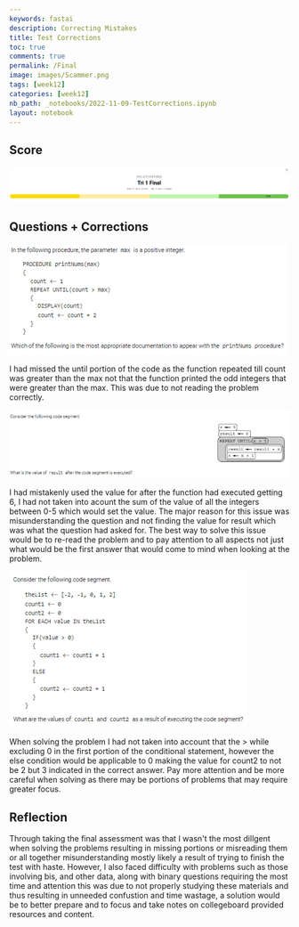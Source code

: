 ```yaml
---
keywords: fastai
description: Correcting Mistakes
title: Test Corrections
toc: true
comments: true
permalink: /Final
image: images/Scammer.png
tags: [week12]
categories: [week12]
nb_path: _notebooks/2022-11-09-TestCorrections.ipynb
layout: notebook
---
```


<!--
#################################################
### THIS FILE WAS AUTOGENERATED! DO NOT EDIT! ###
#################################################
# file to edit: _notebooks/2022-11-09-TestCorrections.ipynb
-->

<div class="container" id="notebook-container">
        
<div class="cell border-box-sizing text_cell rendered"><div class="inner_cell">
<div class="text_cell_render border-box-sizing rendered_html">
<h2 id="Score">Score<a class="anchor-link" href="#Score"> </a></h2>
</div>
</div>
</div>
<div class="cell border-box-sizing text_cell rendered"><div class="inner_cell">
<div class="text_cell_render border-box-sizing rendered_html">
<p><img src="https://github.com/Tirth-Thakkar/APCSP-Blog/blob/master/images/Final-Score.png?raw=true" alt="Final Score"></p>

</div>
</div>
</div>
<div class="cell border-box-sizing text_cell rendered"><div class="inner_cell">
<div class="text_cell_render border-box-sizing rendered_html">
<h2 id="Questions-+-Corrections">Questions + Corrections<a class="anchor-link" href="#Questions-+-Corrections"> </a></h2>
</div>
</div>
</div>
<div class="cell border-box-sizing text_cell rendered"><div class="inner_cell">
<div class="text_cell_render border-box-sizing rendered_html">
<p><img src="https://github.com/Tirth-Thakkar/APCSP-Blog/blob/master/images/Question1.png?raw=true" alt="Question 1"></p>

</div>
</div>
</div>
<div class="cell border-box-sizing text_cell rendered"><div class="inner_cell">
<div class="text_cell_render border-box-sizing rendered_html">
<p>I had missed the until portion of the code as the function repeated till count was greater than the max not that the function printed the odd integers that were greater than the max. This was due to not reading the problem correctly.</p>

</div>
</div>
</div>
<div class="cell border-box-sizing text_cell rendered"><div class="inner_cell">
<div class="text_cell_render border-box-sizing rendered_html">
<p><img src="https://github.com/Tirth-Thakkar/APCSP-Blog/blob/master/images/Question2.png?raw=true" alt="Question 2"></p>

</div>
</div>
</div>
<div class="cell border-box-sizing text_cell rendered"><div class="inner_cell">
<div class="text_cell_render border-box-sizing rendered_html">
<p>I had mistakenly used the value for after the function had executed getting 6, I had not taken into acount the sum of the value of all the integers between 0-5 which would set the value. The major reason for this issue was misunderstanding the question and not finding the value for result which was what the question had asked for. The best way to solve this issue would be to re-read the problem and to pay attention to all aspects not just what would be the first answer that would come to mind when looking at the problem.</p>

</div>
</div>
</div>
<div class="cell border-box-sizing text_cell rendered"><div class="inner_cell">
<div class="text_cell_render border-box-sizing rendered_html">
<p><img src="https://github.com/Tirth-Thakkar/APCSP-Blog/blob/master/images/Question3.png?raw=true" alt="Question 3"></p>

</div>
</div>
</div>
<div class="cell border-box-sizing text_cell rendered"><div class="inner_cell">
<div class="text_cell_render border-box-sizing rendered_html">
<p>When solving the problem I had not taken into account that the &gt; while excluding 0 in the first portion of the conditional statement, however the else condition would be applicable to 0 making the value for count2 to not be 2 but 3 indicated in the correct answer. Pay more attention and be more careful when solving as there may be portions of problems that may require greater focus.</p>

</div>
</div>
</div>
<div class="cell border-box-sizing text_cell rendered"><div class="inner_cell">
<div class="text_cell_render border-box-sizing rendered_html">
<h2 id="Reflection">Reflection<a class="anchor-link" href="#Reflection"> </a></h2><p>Through taking the final assessment was that I wasn't the most dillgent when solving the problems resulting in missing portions or misreading them or all together misunderstanding mostly likely a result of trying to finish the test with haste. However, I also faced difficulty with problems such as those involving bis, and other data, along with binary questions requiring the most time and attention this was due to not properly studying these materials and thus resulting in unneeded confustion and time wastage, a solution would be to better prepare and to focus and take notes on collegeboard provided resources and content.</p>

</div>
</div>
</div>
</div>
 

